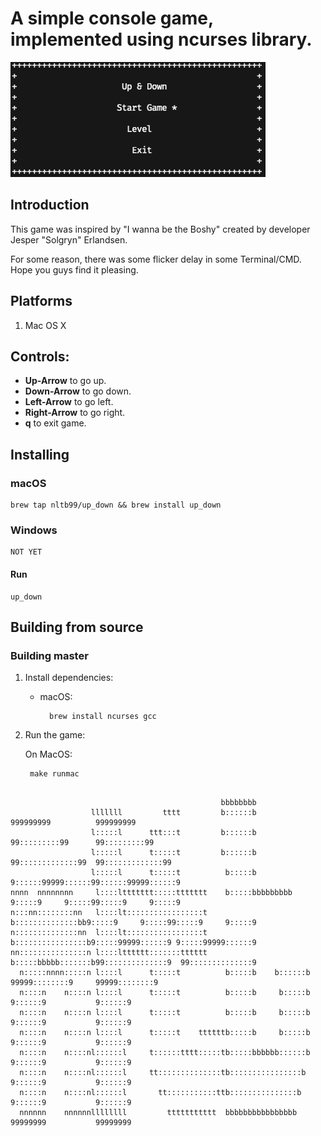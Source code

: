# A simple console game, implemented using ncurses library.

[![Game](assets/game.png "Game")]()

## Introduction

This game was inspired by "I wanna be the Boshy" created by developer Jesper "Solgryn" Erlandsen. 

For some reason, there was some flicker delay in some Terminal/CMD. Hope you guys find it pleasing.

## Platforms

1. Mac OS X

## Controls:

- __Up-Arrow__ to go up.
- __Down-Arrow__ to go down.
- __Left-Arrow__ to go left.
- __Right-Arrow__ to go right.
- __q__ to exit game. 

## Installing

### macOS

    brew tap nltb99/up_down && brew install up_down

### Windows

    NOT YET
    
#### Run

    up_down



## Building from source

### Building master

1. Install dependencies:
    * macOS:

            brew install ncurses gcc


            
2. Run the game:

   On MacOS:

        make runmac




```console
                                                                                                       
                                               bbbbbbbb                                                
                  lllllll         tttt         b::::::b               999999999          999999999     
                  l:::::l      ttt:::t         b::::::b             99:::::::::99      99:::::::::99   
                  l:::::l      t:::::t         b::::::b           99:::::::::::::99  99:::::::::::::99 
                  l:::::l      t:::::t          b:::::b          9::::::99999::::::99::::::99999::::::9
nnnn  nnnnnnnn     l::::lttttttt:::::ttttttt    b:::::bbbbbbbbb  9:::::9     9:::::99:::::9     9:::::9
n:::nn::::::::nn   l::::lt:::::::::::::::::t    b::::::::::::::bb9:::::9     9:::::99:::::9     9:::::9
n::::::::::::::nn  l::::lt:::::::::::::::::t    b::::::::::::::::b9:::::99999::::::9 9:::::99999::::::9
nn:::::::::::::::n l::::ltttttt:::::::tttttt    b:::::bbbbb:::::::b99::::::::::::::9  99::::::::::::::9
  n:::::nnnn:::::n l::::l      t:::::t          b:::::b    b::::::b  99999::::::::9     99999::::::::9 
  n::::n    n::::n l::::l      t:::::t          b:::::b     b:::::b       9::::::9           9::::::9  
  n::::n    n::::n l::::l      t:::::t          b:::::b     b:::::b      9::::::9           9::::::9   
  n::::n    n::::n l::::l      t:::::t    ttttttb:::::b     b:::::b     9::::::9           9::::::9    
  n::::n    n::::nl::::::l     t::::::tttt:::::tb:::::bbbbbb::::::b    9::::::9           9::::::9     
  n::::n    n::::nl::::::l     tt::::::::::::::tb::::::::::::::::b    9::::::9           9::::::9      
  n::::n    n::::nl::::::l       tt:::::::::::ttb:::::::::::::::b    9::::::9           9::::::9       
  nnnnnn    nnnnnnllllllll         ttttttttttt  bbbbbbbbbbbbbbbb    99999999           99999999        
                                                                                                      
```
